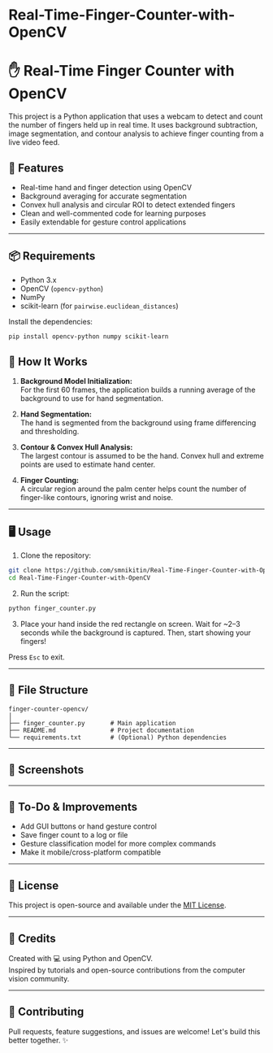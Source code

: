 # Real-Time-Finger-Counter-with-OpenCV


# ✋ Real-Time Finger Counter with OpenCV

This project is a Python application that uses a webcam to detect and count the number of fingers held up in real time. It uses background subtraction, image segmentation, and contour analysis to achieve finger counting from a live video feed.

## 🧠 Features

- Real-time hand and finger detection using OpenCV
- Background averaging for accurate segmentation
- Convex hull analysis and circular ROI to detect extended fingers
- Clean and well-commented code for learning purposes
- Easily extendable for gesture control applications

---

## 📦 Requirements

- Python 3.x
- OpenCV (`opencv-python`)
- NumPy
- scikit-learn (for `pairwise.euclidean_distances`)

Install the dependencies:

```bash
pip install opencv-python numpy scikit-learn
```


## 🚀 How It Works

1. **Background Model Initialization:**  
   For the first 60 frames, the application builds a running average of the background to use for hand segmentation.

2. **Hand Segmentation:**  
   The hand is segmented from the background using frame differencing and thresholding.

3. **Contour & Convex Hull Analysis:**  
   The largest contour is assumed to be the hand. Convex hull and extreme points are used to estimate hand center.

4. **Finger Counting:**  
   A circular region around the palm center helps count the number of finger-like contours, ignoring wrist and noise.

---

## 🖥️ Usage

1. Clone the repository:

```bash
git clone https://github.com/smnikitin/Real-Time-Finger-Counter-with-OpenCV.git
cd Real-Time-Finger-Counter-with-OpenCV
```

2. Run the script:

```bash
python finger_counter.py
```

3. Place your hand inside the red rectangle on screen. Wait for ~2–3 seconds while the background is captured. Then, start showing your fingers!

Press `Esc` to exit.

---

## 📁 File Structure

```
finger-counter-opencv/
│
├── finger_counter.py       # Main application
├── README.md               # Project documentation
└── requirements.txt        # (Optional) Python dependencies
```

---

## 📸 Screenshots

<!-- Add your screenshots or demo GIF here -->
<!-- Example: -->
<!-- ![Demo](demo.gif) -->

---

## 🔧 To-Do & Improvements

- Add GUI buttons or hand gesture control
- Save finger count to a log or file
- Gesture classification model for more complex commands
- Make it mobile/cross-platform compatible

---

## 📜 License

This project is open-source and available under the [MIT License](LICENSE).

---

## 🙌 Credits

Created with 💻 using Python and OpenCV.  
Inspired by tutorials and open-source contributions from the computer vision community.

---

## 🤝 Contributing

Pull requests, feature suggestions, and issues are welcome! Let's build this better together. ✨
```
